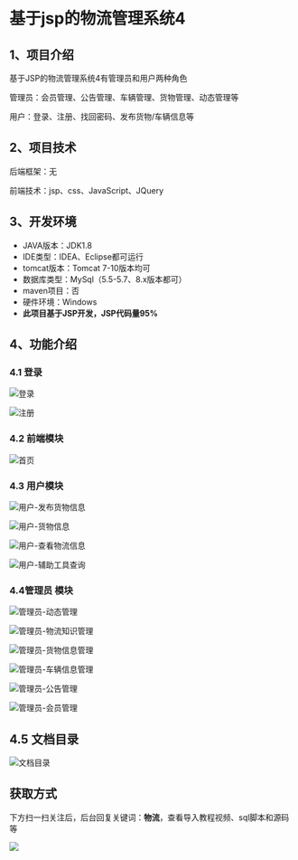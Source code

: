 # 基于jsp的物流管理系统4



## 1、项目介绍

基于JSP的物流管理系统4有管理员和用户两种角色

管理员：会员管理、公告管理、车辆管理、货物管理、动态管理等

用户：登录、注册、找回密码、发布货物/车辆信息等


## 2、项目技术

后端框架：无

前端技术：jsp、css、JavaScript、JQuery

## 3、开发环境

- JAVA版本：JDK1.8
- IDE类型：IDEA、Eclipse都可运行
- tomcat版本：Tomcat 7-10版本均可
- 数据库类型：MySql（5.5-5.7、8.x版本都可） 
- maven项目：否
- 硬件环境：Windows
- **此项目基于JSP开发，JSP代码量95%**


## 4、功能介绍

### 4.1 登录

![登录](https://www.codeshop.fun/Typora-Images/202309242225706.jpg)

![注册](https://www.codeshop.fun/Typora-Images/202309242225991.jpg)

### 4.2 前端模块

![首页](https://www.codeshop.fun/Typora-Images/202309242226359.jpg)

### 4.3 用户模块

![用户-发布货物信息](https://www.codeshop.fun/Typora-Images/202309242226999.jpg)

![用户-货物信息](https://www.codeshop.fun/Typora-Images/202309242226049.jpg)

![用户-查看物流信息](https://www.codeshop.fun/Typora-Images/202309242226203.jpg)

![用户-辅助工具查询](https://www.codeshop.fun/Typora-Images/202309242226154.jpg)

### 4.4管理员 模块

![管理员-动态管理](https://www.codeshop.fun/Typora-Images/202309242226101.jpg)

![管理员-物流知识管理](https://www.codeshop.fun/Typora-Images/202309242226872.jpg)

![管理员-货物信息管理](https://www.codeshop.fun/Typora-Images/202309242226821.jpg)

![管理员-车辆信息管理](https://www.codeshop.fun/Typora-Images/202309242226922.jpg)

![管理员-公告管理](https://www.codeshop.fun/Typora-Images/202309242226743.jpg)

![管理员-会员管理](https://www.codeshop.fun/Typora-Images/202309242226514.jpg)

## 4.5 文档目录

![文档目录](https://www.codeshop.fun/Typora-Images/202309242226224.jpg)

## 获取方式

下方扫一扫关注后，后台回复关键词：**物流**，查看导入教程视频、sql脚本和源码等

 ![](https://www.codeshop.fun/Typora-Images/202205281253739.png)
